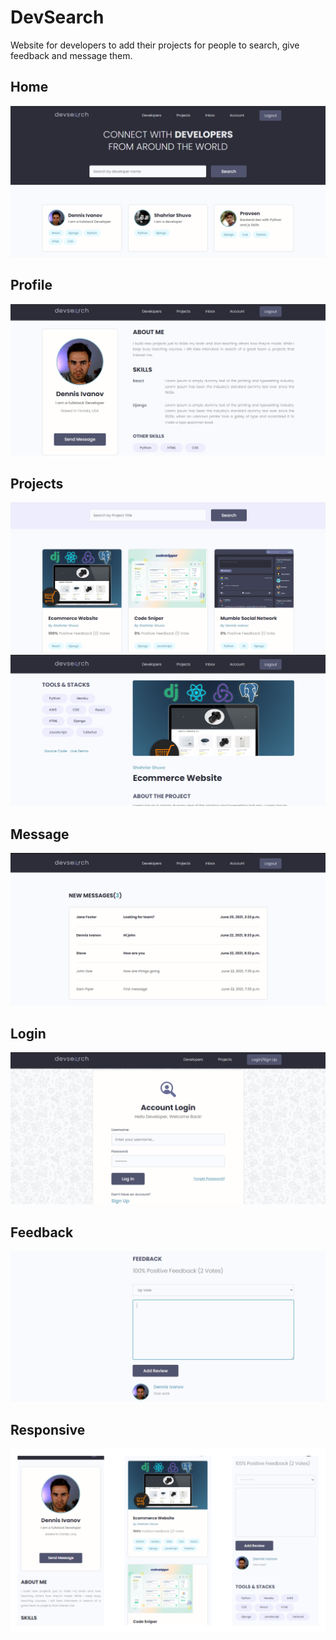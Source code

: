 # DevSearch
Website for developers to add their projects for people to search, give feedback and message them.

## Home
<img src="./resources/1 Home.PNG">  

## Profile
<img src="./resources/2 Profile.PNG">  

## Projects
<img src="./resources/5 Projects.PNG">  
<img src="./resources/6 Project.PNG">  

## Message
<img src="./resources/5 Message.PNG">  

## Login
<img src="./resources/8 Login.PNG">  

## Feedback
<img src="./resources/7 Feedback.PNG">  

## Responsive
<img src="./resources/9 Responsive.png">  